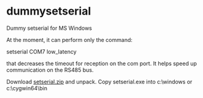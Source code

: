 # dummysetserial
Dummy setserial for MS Windows

At the moment, it can perform only the command:

setserial COM7 low_latency

that decreases the timeout for reception on the com port. 
It helps speed up communication on the RS485 bus.

Download <a href="https://www.agentspace.org/download/setserial.zip">setserial.zip</a> and unpack.
Copy setserial.exe into c:\windows or c:\cygwin64\bin

